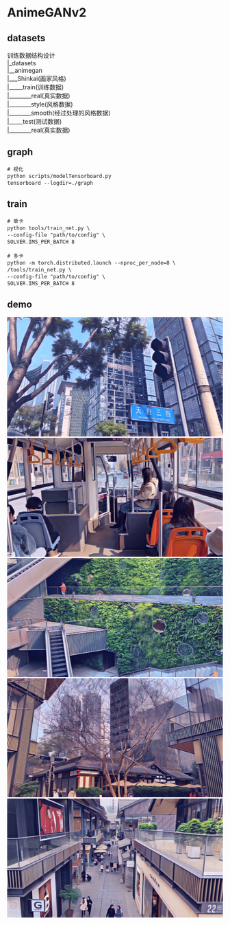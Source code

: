 # AnimeGANv2

## datasets
训练数据结构设计  
|_datasets  
|__animegan  
|___Shinkai(画家风格)  
|_____train(训练数据)  
|________real(真实数据)  
|________style(风格数据)  
|________smooth(经过处理的风格数据)  
|_____test(测试数据)  
|________real(真实数据)  

## graph
```
# 视化
python scripts/modelTensorboard.py
tensorboard --logdir=./graph
```

## train
```
# 单卡
python tools/train_net.py \
--config-file "path/to/config" \
SOLVER.IMS_PER_BATCH 8

# 多卡
python -m torch.distributed.launch --nproc_per_node=8 \
/tools/train_net.py \
--config-file "path/to/config" \
SOLVER.IMS_PER_BATCH 8
```

## demo
![](src/1.jpg)  
![](src/2.jpg)  
![](src/3.jpg)  
![](src/4.jpg)  
![](src/5.jpg)